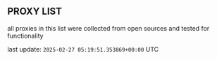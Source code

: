 ## PROXY LIST

all proxies in this list were collected from open sources and tested for functionality

last update: `2025-02-27 05:19:51.353869+00:00` UTC